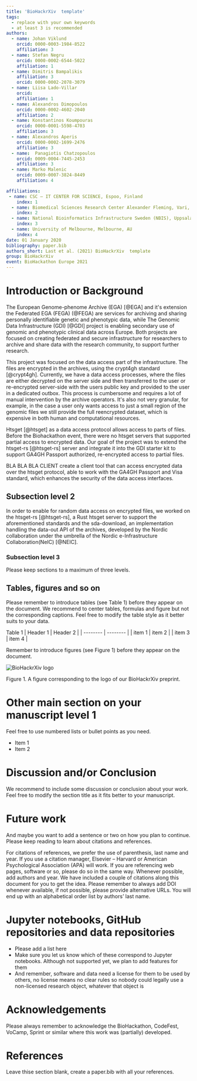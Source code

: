 ```yaml
---
title: 'BioHackrXiv  template'
tags:
  - replace with your own keywords
  - at least 3 is recommended
authors:
  - name: Johan Viklund
    orcid: 0000-0003-1984-8522
    affiliation: 3
  - name: Stefan Negru
    orcid: 0000-0002-6544-5022
    affiliation: 1
  - name: Dimitris Bampalikis
    affiliation: 3
    orcid: 0000-0002-2078-3079
  - name: Liisa Lado-Villar
    orcid:
    affiliation: 1
  - name: Alexandros Dimopoulos
    orcid: 0000-0002-4602-2040
    affiliation: 2
  - name: Konstantinos Koumpouras
    orcid: 0000-0001-5598-4703
    affiliation: 3
  - name: Alexandros Aperis
    orcid: 0000-0002-1699-2476
    affiliation: 3
  - name:  Panagiotis Chatzopoulos
    orcid: 0009-0004-7445-2453
    affiliation: 3
  - name: Marko Malenic
    orcid: 0009-0007-3824-8449
    affiliation: 4

affiliations:
 - name: CSC – IT CENTER FOR SCIENCE, Espoo, Finland
    index: 1
  - name: Biomedical Sciences Research Center Alexander Fleming, Vari, Greece
    index: 2
  - name: National Bioinformatics Infrastructure Sweden (NBIS), Uppsala University, SciLifeLab, ICM - Department of Cell and Molecular Biology, Uppsala, Sweden.
    index: 3
  - name: University of Melbourne, Melbourne, AU 
    index: 4
date: 01 January 2020
bibliography: paper.bib
authors_short: Last et al. (2021) BioHackrXiv  template
group: BioHackrXiv
event: BioHackathon Europe 2021
---
```


# Introduction or Background

The European Genome-phenome Archive (EGA) [@EGA] and it's extension the
Federated EGA (FEGA) (@FEGA) are services for archiving and sharing personally
identifiable genetic and phenotypic data, while The Genomic Data Infrastructure
(GDI) [@GDI] project is enabling secondary use of genomic and phenotypic
clinical data across Europe. Both projects are focused on creating federated
and secure infrastructure for researchers to archive and share data with the
research community, to support further research.


This project was focused on the data access part of the infrastructure. The
files are encrypted in the archives, using the crypt4gh standard [@crypt4gh].
Currently, we have a data access processes, where the files are either
decrypted on the server side and then transferred to the user or re-encrypted
server-side with the users public key and provided to the user in a dedicated
outbox. This process is cumbersome and requires a lot of manual intervention by
the archive operators. It's also not very granular, for example, in the case a
user only wants access to just a small region of the genomic files we still
provide the full reencrypted dataset, which is expensive in both human and
computational resources.


Htsget [@htsget] as a data access protocol allows access to parts of files.
Before the Biohackathon event, there were no htsget servers that supported
partial access to encrypted data. Our goal of the project was to extend the
htsget-rs [@htsget-rs] server and integrate it into the GDI starter kit to
support GA4GH Passport authorized, re-encrypted access to partial files.


BLA BLA BLA CLIENT
create a client tool that can access encrypted data over the htsget protocol,
able to work with the GA4GH Passport and Visa standard, which enhances the
security of the data access interfaces.


## Subsection level 2

In order to enable for random data access on encrypted files, we worked on the
htsget-rs [@htsget-rs], a Rust htsget server to support the aforementioned
standards and the sda-download, an implementation handling the data-out API of
the archives, developed by the Nordic collaboration under the umbrella of the
Nordic e-Infrastructure Collaboration(NeIC) [@NEIC].


### Subsection level 3

Please keep sections to a maximum of three levels.

## Tables, figures and so on

Please remember to introduce tables (see Table 1) before they appear on the document. We recommend to center tables, formulas and figure but not the corresponding captions. Feel free to modify the table style as it better suits to your data.

Table 1
| Header 1 | Header 2 |
| -------- | -------- |
| item 1 | item 2 |
| item 3 | item 4 |

Remember to introduce figures (see Figure 1) before they appear on the document. 

![BioHackrXiv logo](./biohackrxiv.png)
 
Figure 1. A figure corresponding to the logo of our BioHackrXiv preprint.

# Other main section on your manuscript level 1

Feel free to use numbered lists or bullet points as you need.
* Item 1
* Item 2

# Discussion and/or Conclusion

We recommend to include some discussion or conclusion about your work. Feel free to modify the section title as it fits better to your manuscript.

# Future work

And maybe you want to add a sentence or two on how you plan to continue. Please keep reading to learn about citations and references.

For citations of references, we prefer the use of parenthesis, last name and year. If you use a citation manager, Elsevier – Harvard or American Psychological Association (APA) will work. If you are referencing web pages, software or so, please do so in the same way. Whenever possible, add authors and year. We have included a couple of citations along this document for you to get the idea. Please remember to always add DOI whenever available, if not possible, please provide alternative URLs. You will end up with an alphabetical order list by authors’ last name.

# Jupyter notebooks, GitHub repositories and data repositories

* Please add a list here
* Make sure you let us know which of these correspond to Jupyter notebooks. Although not supported yet, we plan to add features for them
* And remember, software and data need a license for them to be used by others, no license means no clear rules so nobody could legally use a non-licensed research object, whatever that object is

# Acknowledgements
Please always remember to acknowledge the BioHackathon, CodeFest, VoCamp, Sprint or similar where this work was (partially) developed.

# References

Leave thise section blank, create a paper.bib with all your references.
